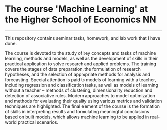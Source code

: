 # The course 'Machine Learning' at the Higher School of Economics NN
---
This repository contains seminar tasks, homework, and lab work that I have done.

The course is devoted to the study of key concepts and tasks of machine learning, methods and models, as well as the development of skills in their practical application to solve research and applied problems. The training covers the stages of data preparation, the formulation of research hypotheses, and the selection of appropriate methods for analysis and forecasting. Special attention is paid to models of learning with a teacher, including regression and classification tasks, as well as models of learning without a teacher – methods of clustering, dimensionality reduction and detection of associative rules. Modern approaches to model optimization and methods for evaluating their quality using various metrics and validation techniques are highlighted. The final element of the course is the formation of skills in interpreting results and formulating meaningful conclusions based on built models, which allows machine learning to be applied in real-world practical scenarios.